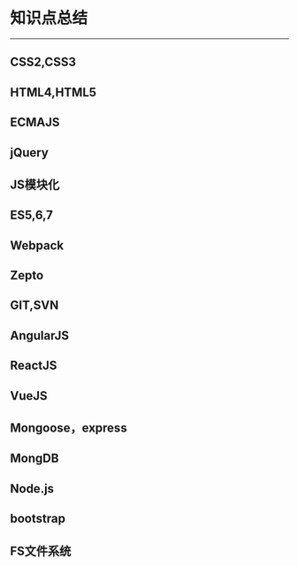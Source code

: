 # 知识点总结
----------
## CSS2,CSS3
## HTML4,HTML5
## ECMAJS
## jQuery
## JS模块化
## ES5,6,7
## Webpack
## Zepto
## GIT,SVN
## AngularJS
## ReactJS
## VueJS
## Mongoose，express
## MongDB
## Node.js
## bootstrap
## FS文件系统

